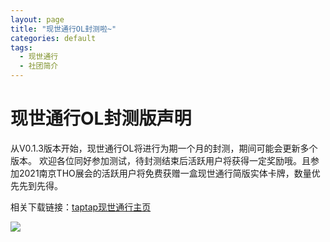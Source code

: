 ```yaml
---
layout: page
title: "现世通行OL封测啦~"
categories: default
tags: 
  - 现世通行	
  - 社团简介
---
```



# 现世通行OL封测版声明

从V0.1.3版本开始，现世通行OL将进行为期一个月的封测，期间可能会更新多个版本。
欢迎各位同好参加测试，待封测结束后活跃用户将获得一定奖励哦。且参加2021南京THO展会的活跃用户将免费获赠一盒现世通行简版实体卡牌，数量优先先到先得。


相关下载链接：[taptap现世通行主页](https://www.taptap.com/app/226814)







<div>
<img src="https://static-yz-cdn.c-t.work/QN_FOG_cowtransfer-file-0e15fe02-af9a-4f23-a3bc-c155a90d6631%252FTaptap%25E4%25B8%258A%25E4%25BC%25A0%25E7%259A%2584%25E5%25AE%25A3%25E4%25BC%25A0%25E5%259B%25BE.png?t-s=eyJ0eXAiOiJKV1QiLCJhbGciOiJIUzI1NiJ9.eyJndWlkK3RpbWVzdGFtcCI6Imlsb3ZlY293dHJhbnNmZXIyMDIxXzE2Mzc0OTMwNjU3NDYifQ.cr_nVbPUQ2GOP_WnA4TVRT2UwG_Z6ca6DDG5TuhQN_E&t-c=eyJ0eXAiOiJKV1QiLCJhbGciOiJIUzI1NiJ9.eyJndWlkK3RpbWVzdGFtcCI6IjIwMjF8MTF8MjF8MTkifQ.mgiDPiNq8tSXu3KPfeHf74RUmFGOuzHvLcOdCZW4p4Ihttps://static-yz-cdn.c-t.work/QN_FOG_cowtransfer-file-0e15fe02-af9a-4f23-a3bc-c155a90d6631%252FTaptap%25E4%25B8%258A%25E4%25BC%25A0%25E7%259A%2584%25E5%25AE%25A3%25E4%25BC%25A0%25E5%259B%25BE.png?t-s=eyJ0eXAiOiJKV1QiLCJhbGciOiJIUzI1NiJ9.eyJndWlkK3RpbWVzdGFtcCI6Imlsb3ZlY293dHJhbnNmZXIyMDIxXzE2Mzc0OTMwNjU3NDYifQ.cr_nVbPUQ2GOP_WnA4TVRT2UwG_Z6ca6DDG5TuhQN_E&t-c=eyJ0eXAiOiJKV1QiLCJhbGciOiJIUzI1NiJ9.eyJndWlkK3RpbWVzdGFtcCI6IjIwMjF8MTF8MjF8MTkifQ.mgiDPiNq8tSXu3KPfeHf74RUmFGOuzHvLcOdCZW4p4I&user=38be7746-59c9-4f54-992f-49f81d1dce0e&ut=0&rt=0&rk=ff_563704f1-4678-4326-832a-c27047681567&owner=38be7746-59c9-4f54-992f-49f81d1dce0e&tid=5a41fa01-bae2-43b3-8888-0c0665920884&batch=1637493065719&attname=Taptap%E4%B8%8A%E4%BC%A0%E7%9A%84%E5%AE%A3%E4%BC%A0%E5%9B%BE.png">
</div>